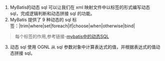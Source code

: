 1. MyBatis的动态 sql 可以让我们在 xml 映射文件中以标签的形式编写动态 sql，完成逻辑判断和动态拼接 sql 的功能。
2. MyBatis 提供了 9 种动态的 sql 标签：|trim|where|set|foreach|if|choose|when|otherwise|bind|

> 每个标签的作用,参考链接-[mybatis中的动态SQL](https://blog.csdn.net/u012702547/article/details/55105400)

3. 动态 sql 使用 OGNL 从 sql 参数对象中计算表达式的值，并根据表达式的值动态拼接 sql。

